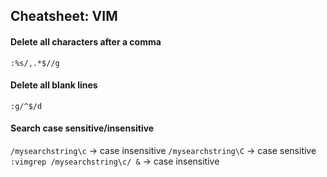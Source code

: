 ## Cheatsheet: VIM
#### Delete all characters after a comma
``` :%s/,.*$//g ```

#### Delete all blank lines
``` :g/^$/d ```

#### Search case sensitive/insensitive
```/mysearchstring\c``` -> case insensitive
```/mysearchstring\C``` -> case sensitive
```:vimgrep /mysearchstring\c/ &``` -> case insensitive
